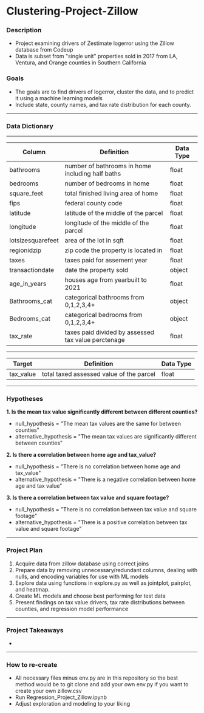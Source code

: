 # Clustering-Project-Zillow
### Description 
- Project examining drivers of Zestimate logerror using the Zillow database from Codeup
- Data is subset from "single unit" properties sold in 2017 from LA, Ventura, and Orange counties in Southern California

### Goals
- The goals are to find drivers of logerror, cluster the data, and to predict it using a machine learning models
- Include state, county names, and tax rate distribution for each county.
---------------------------------
### Data Dictionary
---
| Column | Definition | Data Type |
| ----- | ----- | ----- |
|bathrooms | number of bathrooms in home including half baths| float|
|bedrooms| number of bedrooms in home| float|
|square_feet| total finished living area of home| float|
|fips| federal county code| float|
|latitude| latitude of the middle of the parcel | float|
|longitude| longitude of the middle of the parcel| float|
|lotsizesquarefeet| area of the lot in sqft| float|
|regionidzip| zip code the property is located in| float|
|taxes| taxes paid for assement year| float|
|transactiondate| date the property sold| object|
|age_in_years| houses age from yearbuilt to 2021| float|
|Bathrooms_cat| categorical bathrooms from 0,1,2,3,4+|object|
|Bedrooms_cat| categorical bedrooms from 0,1,2,3,4+| object|
|tax_rate| taxes paid divided by assessed tax value perctenage| float|

---------------------------------------------------
| Target | Definition | Data Type |
| ----- | ----- | ----- |
|tax_value|total taxed assessed value of the parcel| float |

--------------------------------------------------
### Hypotheses
**1. Is the mean tax value significantly different between different counties?**
- null_hypothesis = "The mean tax values are the same for between counties"
- alternative_hypothesis = "The mean tax values are significantly different between counties"

**2. Is there a correlation between home age and tax_value?**
- null_hypothesis = "There is no correlation between home age and tax_value"
- alternative_hypothesis = "There is a negative correlation between home age and tax value"

**3. Is there a correlation between tax value and square footage?**
- null_hypothesis = "There is no correlation between tax value and square footage"
- alternative_hypothesis = "There is a positive correlation between tax value and square footage"

--------------------------------------------------
### Project Plan
1. Acquire data from zillow database using correct joins
2. Prepare data by removing unnecessary/redundant columns, dealing with nulls, and encoding variables for use with ML models
3. Explore data using functions in explore.py as well as jointplot, pairplot, and heatmap.
4. Create ML models and choose best performing for test data
5. Present findings on tax value drivers, tax rate distributions between counties, and regression model performance

---------------------------------------------------
### Project Takeaways
-

--------------------------------------------------
### How to re-create
- All necessary files minus env.py are in this repository so the best method would be to git clone and add your own env.py if you want to create your own zillow.csv
- Run Regression_Project_Zillow.ipynb
- Adjust exploration and modeling to your liking


